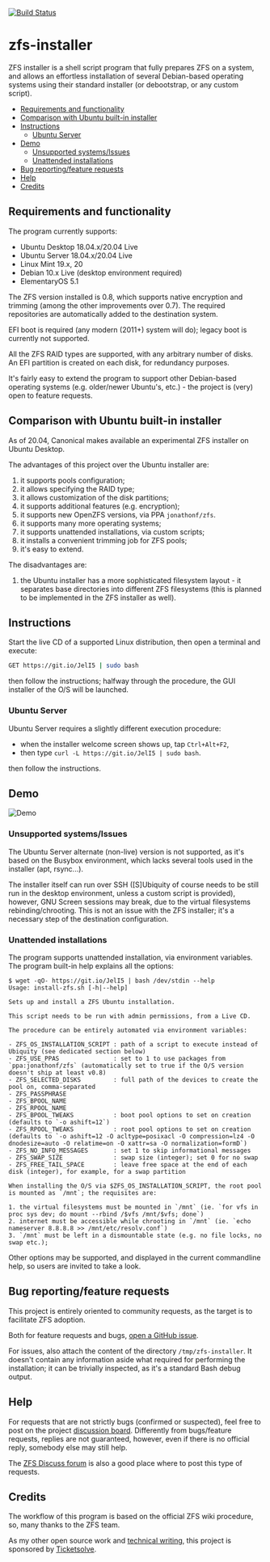 [![Build Status][BS IMG]](https://travis-ci.org/saveriomiroddi/zfs-installer)

# zfs-installer

ZFS installer is a shell script program that fully prepares ZFS on a system, and allows an effortless installation of several Debian-based operating systems using their standard installer (or debootstrap, or any custom script).

- [Requirements and functionality](#requirements-and-functionality)
- [Comparison with Ubuntu built-in installer](#comparison-with-ubuntu-built-in-installer)
- [Instructions](#instructions)
  - [Ubuntu Server](#ubuntu-server)
- [Demo](#demo)
  - [Unsupported systems/Issues](#unsupported-systemsissues)
  - [Unattended installations](#unattended-installations)
- [Bug reporting/feature requests](#bug-reportingfeature-requests)
- [Help](#help)
- [Credits](#credits)

## Requirements and functionality

The program currently supports:

- Ubuntu Desktop 18.04.x/20.04 Live
- Ubuntu Server 18.04.x/20.04 Live
- Linux Mint 19.x, 20
- Debian 10.x Live (desktop environment required)
- ElementaryOS 5.1

The ZFS version installed is 0.8, which supports native encryption and trimming (among the other improvements over 0.7). The required repositories are automatically added to the destination system.

EFI boot is required (any modern (2011+) system will do); legacy boot is currently not supported.

All the ZFS RAID types are supported, with any arbitrary number of disks. An EFI partition is created on each disk, for redundancy purposes.

It's fairly easy to extend the program to support other Debian-based operating systems (e.g. older/newer Ubuntu's, etc.) - the project is (very) open to feature requests.

## Comparison with Ubuntu built-in installer

As of 20.04, Canonical makes available an experimental ZFS installer on Ubuntu Desktop.

The advantages of this project over the Ubuntu installer are:

1. it supports pools configuration;
1. it allows specifying the RAID type;
1. it allows customization of the disk partitions;
1. it supports additional features (e.g. encryption);
1. it supports new OpenZFS versions, via PPA `jonathonf/zfs`.
1. it supports many more operating systems;
1. it supports unattended installations, via custom scripts;
1. it installs a convenient trimming job for ZFS pools;
1. it's easy to extend.

The disadvantages are:

1. the Ubuntu installer has a more sophisticated filesystem layout - it separates base directories into different ZFS filesystems (this is planned to be implemented in the ZFS installer as well).

## Instructions

Start the live CD of a supported Linux distribution, then open a terminal and execute:

```sh
GET https://git.io/JelI5 | sudo bash
```

then follow the instructions; halfway through the procedure, the GUI installer of the O/S will be launched.

### Ubuntu Server

Ubuntu Server requires a slightly different execution procedure:

- when the installer welcome screen shows up, tap `Ctrl+Alt+F2`,
- then type `curl -L https://git.io/JelI5 | sudo bash`.

then follow the instructions.

## Demo

![Demo](/demo/demo.gif?raw=true)

### Unsupported systems/Issues

The Ubuntu Server alternate (non-live) version is not supported, as it's based on the Busybox environment, which lacks several tools used in the installer (apt, rsync...).

The installer itself can run over SSH (\[S\]Ubiquity of course needs to be still run in the desktop environment, unless a custom script is provided), however, GNU Screen sessions may break, due to the virtual filesystems rebinding/chrooting. This is not an issue with the ZFS installer; it's a necessary step of the destination configuration.

### Unattended installations

The program supports unattended installation, via environment variables. The program built-in help explains all the options:

```
$ wget -qO- https://git.io/JelI5 | bash /dev/stdin --help
Usage: install-zfs.sh [-h|--help]

Sets up and install a ZFS Ubuntu installation.

This script needs to be run with admin permissions, from a Live CD.

The procedure can be entirely automated via environment variables:

- ZFS_OS_INSTALLATION_SCRIPT : path of a script to execute instead of Ubiquity (see dedicated section below)
- ZFS_USE_PPAS               : set to 1 to use packages from `ppa:jonathonf/zfs` (automatically set to true if the O/S version doesn't ship at least v0.8)
- ZFS_SELECTED_DISKS         : full path of the devices to create the pool on, comma-separated
- ZFS_PASSPHRASE
- ZFS_BPOOL_NAME
- ZFS_RPOOL_NAME
- ZFS_BPOOL_TWEAKS           : boot pool options to set on creation (defaults to `-o ashift=12`)
- ZFS_RPOOL_TWEAKS           : root pool options to set on creation (defaults to `-o ashift=12 -O acltype=posixacl -O compression=lz4 -O dnodesize=auto -O relatime=on -O xattr=sa -O normalization=formD`)
- ZFS_NO_INFO_MESSAGES       : set 1 to skip informational messages
- ZFS_SWAP_SIZE              : swap size (integer); set 0 for no swap
- ZFS_FREE_TAIL_SPACE        : leave free space at the end of each disk (integer), for example, for a swap partition

When installing the O/S via $ZFS_OS_INSTALLATION_SCRIPT, the root pool is mounted as `/mnt`; the requisites are:

1. the virtual filesystems must be mounted in `/mnt` (ie. `for vfs in proc sys dev; do mount --rbind /$vfs /mnt/$vfs; done`)
2. internet must be accessible while chrooting in `/mnt` (ie. `echo nameserver 8.8.8.8 >> /mnt/etc/resolv.conf`)
3. `/mnt` must be left in a dismountable state (e.g. no file locks, no swap etc.);
```

Other options may be supported, and displayed in the current commandline help, so users are invited to take a look.

## Bug reporting/feature requests

This project is entirely oriented to community requests, as the target is to facilitate ZFS adoption.

Both for feature requests and bugs, [open a GitHub issue](https://github.com/saveriomiroddi/zfs-installer/issues/new).

For issues, also attach the content of the directory `/tmp/zfs-installer`. It doesn't contain any information aside what required for performing the installation; it can be trivially inspected, as it's a standard Bash debug output.

## Help

For requests that are not strictly bugs (confirmed or suspected), feel free to post on the project [discussion board](https://github.com/saveriomiroddi/zfs-installer/discussions). Differently from bugs/feature requests, replies are not guaranteed, however, even if there is no official reply, somebody else may still help.

The [ZFS Discuss forum](https://zfsonlinux.topicbox.com/groups/zfs-discuss) is also a good place where to post this type of requests.

## Credits

The workflow of this program is based on the official ZFS wiki procedure, so, many thanks to the ZFS team.

As my other open source work and [technical writing](https://saveriomiroddi.github.io), this project is sponsored by [Ticketsolve](https://ticketsolve.com).

[BS img]: https://travis-ci.org/saveriomiroddi/zfs-installer.svg?branch=master
